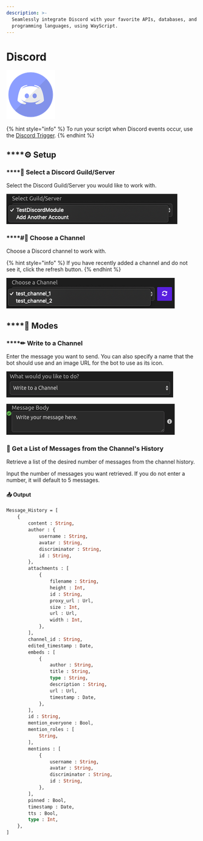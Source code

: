```yaml
---
description: >-
  Seamlessly integrate Discord with your favorite APIs, databases, and
  programming languages, using WayScript.
---
```


# Discord

![Interact with Discord channels using the WayScript bot.](../../.gitbook/assets/discord%20%281%29%20%282%29%20%282%29.png)

{% hint style="info" %}
To run your script when Discord events occur, use the [Discord Trigger](../triggers/discord-trigger.md).
{% endhint %}

## \*\*\*\*⚙ **Setup**

### \*\*\*\*🔎 **Select a Discord Guild/Server**

Select the Discord Guild/Server you would like to work with.

![](../../.gitbook/assets/img1.png)

### \*\*\*\*\#⃣ **Choose a Channel**

Choose a Discord channel to work with.

{% hint style="info" %}
If you have recently added a channel and do not see it, click the refresh button.
{% endhint %}

![](../../.gitbook/assets/img2%20%284%29.png)

## \*\*\*\*🤖 **Modes**

### \*\*\*\*✏ **Write to a Channel**

Enter the message you want to send. You can also specify a name that the bot should use and an image URL for the bot to use as its icon.

![](../../.gitbook/assets/img3%20%284%29.png)

![](../../.gitbook/assets/img4.png)

### 💬 Get a List of Messages from the Channel's History

Retrieve a list of the desired number of messages from the channel history.

Input the number of messages you want retrieved. If you do not enter a number, it will default to 5 messages.

#### 📤 Output

```graphql
Message_History = [
    {
        content : String, 
        author : {
            username : String, 
            avatar : String, 
            discriminator : String, 
            id : String,
        },
        attachments : [
            {
                filename : String, 
                height : Int, 
                id : String, 
                proxy_url : Url, 
                size : Int, 
                url : Url, 
                width : Int, 
            },
        ],
        channel_id : String, 
        edited_timestamp : Date, 
        embeds : [
            {
                author : String, 
                title : String, 
                type : String, 
                description : String, 
                url : Url, 
                timestamp : Date,
            },
        ],
        id : String, 
        mention_everyone : Bool, 
        mention_roles : [
            String, 
        ],
        mentions : [
            {
                username : String, 
                avatar : String,
                discriminator : String, 
                id : String,
            },
        ],
        pinned : Bool, 
        timestamp : Date, 
        tts : Bool, 
        type : Int, 
    },
]
```

